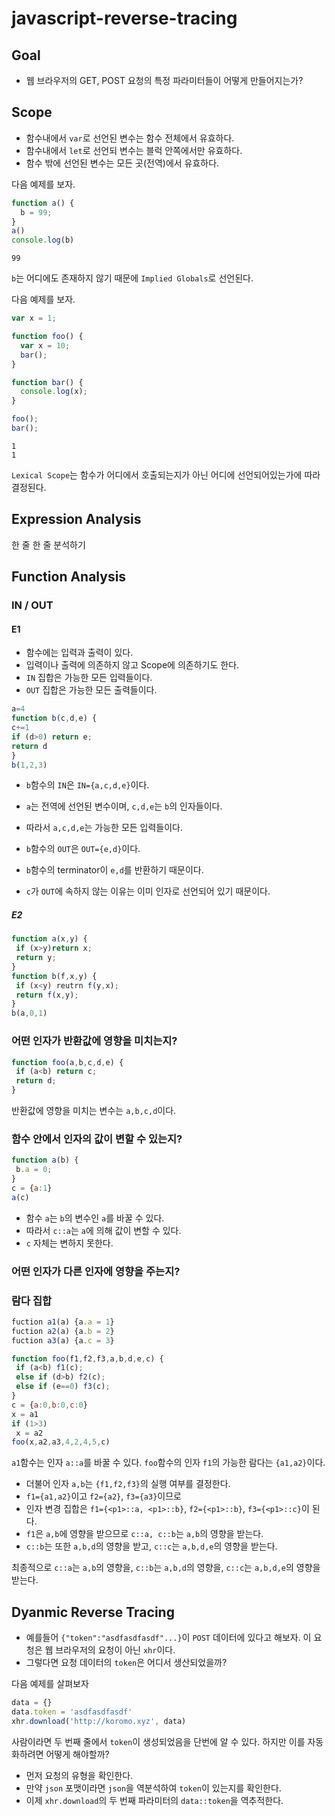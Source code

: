 # javascript-reverse-tracing

## Goal

 - 웹 브라우저의 GET, POST 요청의 특정 파라미터들이 어떻게 만들어지는가?

## Scope

 - 함수내에서 `var`로 선언된 변수는 함수 전체에서 유효하다.
 - 함수내에서 `let`로 선언되 변수는 블럭 안쪽에서만 유효하다.
 - 함수 밖에 선언된 변수는 모든 곳(전역)에서 유효하다.

다음 예제를 보자.

```js
function a() {
  b = 99;
}
a()
console.log(b)
```

```
99
```

`b`는 어디에도 존재하지 않기 때문에 `Implied Globals`로 선언된다.

다음 예제를 보자.

```js
var x = 1;

function foo() {
  var x = 10;
  bar();
}

function bar() {
  console.log(x);
}

foo();
bar();
```

```
1
1
```

`Lexical Scope`는 함수가 어디에서 호출되는지가 아닌 어디에 선언되어있는가에 따라 결정된다.

## Expression Analysis

한 줄 한 줄 분석하기

## Function Analysis

### IN / OUT

#### E1

 - 함수에는 입력과 출력이 있다.
 - 입력이나 출력에 의존하지 않고 Scope에 의존하기도 한다.
 - `IN` 집합은 가능한 모든 입력들이다.
 - `OUT` 집합은 가능한 모든 출력들이다.

```js
a=4
function b(c,d,e) {
c+=1
if (d>0) return e;
return d
}
b(1,2,3)
```

 - `b`함수의 `IN`은 `IN={a,c,d,e}`이다. 
 - `a`는 전역에 선언된 변수이며, `c,d,e`는 `b`의 인자들이다.
 - 따라서 `a,c,d,e`는 가능한 모든 입력들이다.

 - `b`함수의 `OUT`은 `OUT={e,d}`이다.
 - `b`함수의 terminator이 `e,d`를 반환하기 때문이다.
 - `c`가 `OUT`에 속하지 않는 이유는 이미 인자로 선언되어 있기 때문이다.

##### E2

```js
function a(x,y) {
 if (x>y)return x;
 return y;
}
function b(f,x,y) {
 if (x<y) reutrn f(y,x);
 return f(x,y);
}
b(a,0,1)
```

### 어떤 인자가 반환값에 영향을 미치는지?

```js
function foo(a,b,c,d,e) {
 if (a<b) return c;
 return d;
}
```

반환값에 영향을 미치는 변수는 `a,b,c,d`이다.

### 함수 안에서 인자의 값이 변할 수 있는지?

```js
function a(b) {
 b.a = 0;
}
c = {a:1}
a(c)
```

 - 함수 `a`는 `b`의 변수인 `a`를 바꿀 수 있다.
 - 따라서 `c::a`는 `a`에 의해 값이 변할 수 있다.
 - `c` 자체는 변하지 못한다.

### 어떤 인자가 다른 인자에 영향을 주는지?

### 람다 집합

```js
fuction a1(a) {a.a = 1}
fuction a2(a) {a.b = 2}
fuction a3(a) {a.c = 3}

function foo(f1,f2,f3,a,b,d,e,c) {
 if (a<b) f1(c);
 else if (d>b) f2(c);
 else if (e==0) f3(c);
}
c = {a:0,b:0,c:0}
x = a1
if (1>3)
 x = a2
foo(x,a2,a3,4,2,4,5,c)
```

`a1`함수는 인자 `a::a`를 바꿀 수 있다.
`foo`함수의 인자 `f1`의 가능한 람다는 `{a1,a2}`이다.

 - 더불어 인자 `a,b`는 `{f1,f2,f3}`의 실행 여부를 결정한다.
 - `f1={a1,a2}`이고 `f2={a2}`, `f3={a3}`이므로
 - 인자 변경 집합은 `f1={<p1>::a, <p1>::b}`, `f2={<p1>::b}`, `f3={<p1>::c}`이 된다.
 - `f1`은 `a,b`에 영향을 받으므로 `c::a, c::b`는 `a,b`의 영향을 받는다.
 - `c::b`는 또한 `a,b,d`의 영향을 받고, `c::c`는 `a,b,d,e`의 영향을 받는다.

최종적으로 `c::a`는 `a,b`의 영향을, `c::b`는 `a,b,d`의 영향을, `c::c`는 `a,b,d,e`의 영향을 받는다.

## Dyanmic Reverse Tracing

 - 예를들어 `{"token":"asdfasdfasdf"...}`이 `POST` 데이터에 있다고 해보자. 이 요청은 웹 브라우저의 요청이 아닌 `xhr`이다.
 - 그렇다면 요청 데이터의 `token`은 어디서 생산되었을까?

다음 예제를 살펴보자

```js
data = {}
data.token = 'asdfasdfasdf'
xhr.download('http://koromo.xyz', data)
```

사람이라면 두 번째 줄에서 `token`이 생성되었음을 단번에 알 수 있다.
하지만 이를 자동화하려면 어떻게 해야할까?

 - 먼저 요청의 유형을 확인한다. 
 - 만약 `json` 포맷이라면 `json`을 역분석하여 `token`이 있는지를 확인한다.
 - 이제 `xhr.download`의 두 번째 파라미터의 `data::token`을 역추적한다.
